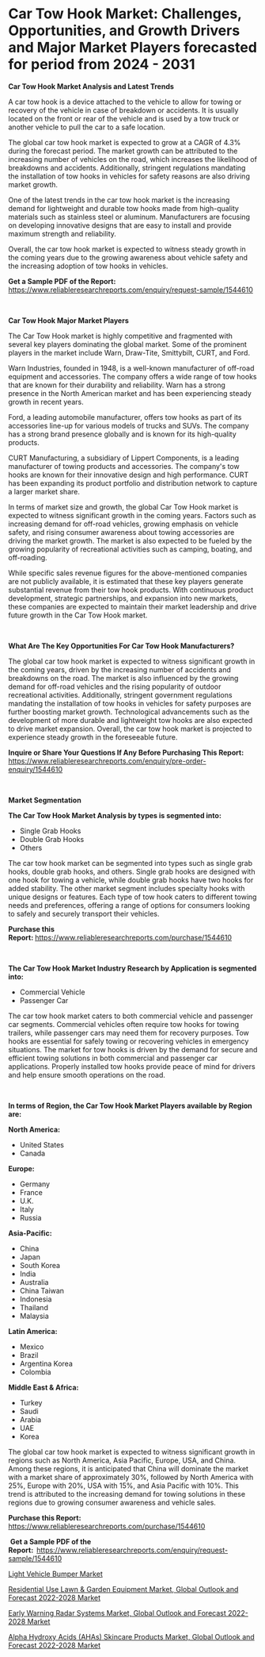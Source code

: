 <p><h1>Car Tow Hook Market: Challenges, Opportunities, and Growth Drivers and Major Market Players forecasted for period from 2024 - 2031</h1></p><p><strong>Car Tow Hook Market Analysis and Latest Trends</strong></p>
<p><p>A car tow hook is a device attached to the vehicle to allow for towing or recovery of the vehicle in case of breakdown or accidents. It is usually located on the front or rear of the vehicle and is used by a tow truck or another vehicle to pull the car to a safe location.</p><p>The global car tow hook market is expected to grow at a CAGR of 4.3% during the forecast period. The market growth can be attributed to the increasing number of vehicles on the road, which increases the likelihood of breakdowns and accidents. Additionally, stringent regulations mandating the installation of tow hooks in vehicles for safety reasons are also driving market growth.</p><p>One of the latest trends in the car tow hook market is the increasing demand for lightweight and durable tow hooks made from high-quality materials such as stainless steel or aluminum. Manufacturers are focusing on developing innovative designs that are easy to install and provide maximum strength and reliability.</p><p>Overall, the car tow hook market is expected to witness steady growth in the coming years due to the growing awareness about vehicle safety and the increasing adoption of tow hooks in vehicles.</p></p>
<p><strong>Get a Sample PDF of the Report:&nbsp;</strong> <a href="https://www.reliableresearchreports.com/enquiry/request-sample/1544610">https://www.reliableresearchreports.com/enquiry/request-sample/1544610</a></p>
<p>&nbsp;</p>
<p><strong>Car Tow Hook Major Market Players</strong></p>
<p><p>The Car Tow Hook market is highly competitive and fragmented with several key players dominating the global market. Some of the prominent players in the market include Warn, Draw-Tite, Smittybilt, CURT, and Ford.</p><p>Warn Industries, founded in 1948, is a well-known manufacturer of off-road equipment and accessories. The company offers a wide range of tow hooks that are known for their durability and reliability. Warn has a strong presence in the North American market and has been experiencing steady growth in recent years.</p><p>Ford, a leading automobile manufacturer, offers tow hooks as part of its accessories line-up for various models of trucks and SUVs. The company has a strong brand presence globally and is known for its high-quality products.</p><p>CURT Manufacturing, a subsidiary of Lippert Components, is a leading manufacturer of towing products and accessories. The company's tow hooks are known for their innovative design and high performance. CURT has been expanding its product portfolio and distribution network to capture a larger market share.</p><p>In terms of market size and growth, the global Car Tow Hook market is expected to witness significant growth in the coming years. Factors such as increasing demand for off-road vehicles, growing emphasis on vehicle safety, and rising consumer awareness about towing accessories are driving the market growth. The market is also expected to be fueled by the growing popularity of recreational activities such as camping, boating, and off-roading.</p><p>While specific sales revenue figures for the above-mentioned companies are not publicly available, it is estimated that these key players generate substantial revenue from their tow hook products. With continuous product development, strategic partnerships, and expansion into new markets, these companies are expected to maintain their market leadership and drive future growth in the Car Tow Hook market.</p></p>
<p>&nbsp;</p>
<p><strong>What Are The Key Opportunities For Car Tow Hook Manufacturers?</strong></p>
<p><p>The global car tow hook market is expected to witness significant growth in the coming years, driven by the increasing number of accidents and breakdowns on the road. The market is also influenced by the growing demand for off-road vehicles and the rising popularity of outdoor recreational activities. Additionally, stringent government regulations mandating the installation of tow hooks in vehicles for safety purposes are further boosting market growth. Technological advancements such as the development of more durable and lightweight tow hooks are also expected to drive market expansion. Overall, the car tow hook market is projected to experience steady growth in the foreseeable future.</p></p>
<p><strong>Inquire or Share Your Questions If Any Before Purchasing This Report:</strong> <a href="https://www.reliableresearchreports.com/enquiry/pre-order-enquiry/1544610">https://www.reliableresearchreports.com/enquiry/pre-order-enquiry/1544610</a></p>
<p>&nbsp;</p>
<p><strong>Market Segmentation</strong></p>
<p><strong>The Car Tow Hook Market Analysis by types is segmented into:</strong></p>
<p><ul><li>Single Grab Hooks</li><li>Double Grab Hooks</li><li>Others</li></ul></p>
<p><p>The car tow hook market can be segmented into types such as single grab hooks, double grab hooks, and others. Single grab hooks are designed with one hook for towing a vehicle, while double grab hooks have two hooks for added stability. The other market segment includes specialty hooks with unique designs or features. Each type of tow hook caters to different towing needs and preferences, offering a range of options for consumers looking to safely and securely transport their vehicles.</p></p>
<p><strong>Purchase this Report:&nbsp;</strong><a href="https://www.reliableresearchreports.com/purchase/1544610">https://www.reliableresearchreports.com/purchase/1544610</a></p>
<p>&nbsp;</p>
<p><strong>The Car Tow Hook Market Industry Research by Application is segmented into:</strong></p>
<p><ul><li>Commercial Vehicle</li><li>Passenger Car</li></ul></p>
<p><p>The car tow hook market caters to both commercial vehicle and passenger car segments. Commercial vehicles often require tow hooks for towing trailers, while passenger cars may need them for recovery purposes. Tow hooks are essential for safely towing or recovering vehicles in emergency situations. The market for tow hooks is driven by the demand for secure and efficient towing solutions in both commercial and passenger car applications. Properly installed tow hooks provide peace of mind for drivers and help ensure smooth operations on the road.</p></p>
<p>&nbsp;</p>
<p><strong>In terms of Region, the Car Tow Hook Market Players available by Region are:</strong></p>
<p>
    <p> <strong> North America: </strong>
        <ul>
            <li>United States</li>
            <li>Canada</li>
        </ul>
        </p> 
    <p> <strong> Europe: </strong>
        <ul>
            <li>Germany</li>
            <li>France</li>
            <li>U.K.</li>
            <li>Italy</li>
            <li>Russia</li>
        </ul>
        </p> 
    <p> <strong> Asia-Pacific: </strong>
        <ul>
            <li>China</li>
            <li>Japan</li>
            <li>South Korea</li>
            <li>India</li>
            <li>Australia</li>
            <li>China Taiwan</li>
            <li>Indonesia</li>
            <li>Thailand</li>
            <li>Malaysia</li>
        </ul>
        </p> 
    <p> <strong> Latin America: </strong>
        <ul>
            <li>Mexico</li>
            <li>Brazil</li>
            <li>Argentina Korea</li>
            <li>Colombia</li>
        </ul>
        </p> 
    <p> <strong> Middle East & Africa: </strong>
        <ul>
            <li>Turkey</li>
            <li>Saudi</li>
            <li>Arabia</li>
            <li>UAE</li>
            <li>Korea</li>
        </ul>
    </p>
    </p>
<p><p>The global car tow hook market is expected to witness significant growth in regions such as North America, Asia Pacific, Europe, USA, and China. Among these regions, it is anticipated that China will dominate the market with a market share of approximately 30%, followed by North America with 25%, Europe with 20%, USA with 15%, and Asia Pacific with 10%. This trend is attributed to the increasing demand for towing solutions in these regions due to growing consumer awareness and vehicle sales.</p></p>
<p><strong>Purchase this Report: </strong><a href="https://www.reliableresearchreports.com/purchase/1544610">https://www.reliableresearchreports.com/purchase/1544610</a></p>
<p>&nbsp;<strong>Get a Sample PDF of the Report:&nbsp;&nbsp;</strong><a href="https://www.reliableresearchreports.com/enquiry/request-sample/1544610">https://www.reliableresearchreports.com/enquiry/request-sample/1544610</a></p>
<p><strong></strong></p>
<p><p><a href="https://simplistic-meeting-7ee.notion.site/Light-Vehicle-Bumper-Market-Insights-Market-Players-and-Forecast-Till-2031-213465cfaff94b8a9581973330230e5e">Light Vehicle Bumper Market</a></p><p><a href="https://view.publitas.com/reportprime-1/residential-use-lawn-garden-equipment-market-global-outlook-and-forecast-2022-2028-market-share-market-new-trends-analysis-report-by-type-by-application-by-end-use-by-region-and-segment-forecasts-2023-2030/">Residential Use Lawn & Garden Equipment Market, Global Outlook and Forecast 2022-2028 Market</a></p><p><a href="https://view.publitas.com/reportprime-1/early-warning-radar-systems-market-global-outlook-and-forecast-2022-2028-market-share-market-new-trends-analysis-report-by-type-by-application-by-end-use-by-region-and-segment-forecasts-2023-2030/">Early Warning Radar Systems Market, Global Outlook and Forecast 2022-2028 Market</a></p><p><a href="https://view.publitas.com/reportprime-1/alpha-hydroxy-acids-ahas-skincare-products-market-global-outlook-and-forecast-2022-2028-market-research-report-unlocks-analysis-on-the-market-financial-status-market-size-and-market-revenue-upto-2030/">Alpha Hydroxy Acids (AHAs) Skincare Products Market, Global Outlook and Forecast 2022-2028 Market</a></p></p>